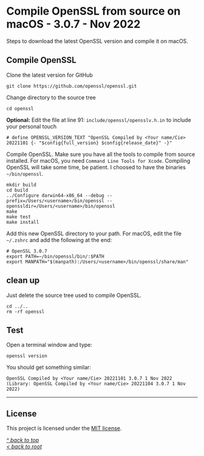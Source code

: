 # Compile OpenSSL from source on macOS - 3.0.7 - Nov 2022
Steps to download the latest OpenSSL version and compile it on macOS.
## Compile OpenSSL
Clone the latest version for GitHub
```shell
git clone https://github.com/openssl/openssl.git
```
Change directory to the source tree
```shell
cd openssl
```
**Optional:** Edit the file at line 91: `include/openssl/opensslv.h.in` to include your personal touch
```
# define OPENSSL_VERSION_TEXT "OpenSSL Compiled by <Your name/Cie> 20221101 {- "$config{full_version} $config{release_date}" -}"
```
Compile OpenSSL. Make sure you have all the tools to compile from source installed. For macOS, you need `Command Line Tools for Xcode`. Compiling OpenSSL will take some time, be patient. I choosed to have the binaries `~/bin/openssl`.
```shell
mkdir build
cd build
../Configure darwin64-x86_64 --debug --prefix=/Users/<username>/bin/openssl --openssldir=/Users/<username>/bin/openssl
make 
make test
make install
```
Add this new OpenSSL directory to your path. For macOS, edit the file `~/.zshrc` and add the following at the end:
```shell
# OpenSSL 3.0.7
export PATH=~/bin/openssl/bin/:$PATH
export MANPATH="$(manpath):/Users/<username>/bin/openssl/share/man"
```
## clean up
Just delete the source tree used to compile OpenSSL.
```shell
cd ../..
rm -rf openssl
```
## Test
Open a terminal window and type:
```shell
openssl version
```
You should get something similar:
```
OpenSSL Compiled by <Your name/Cie> 20221101 3.0.7 1 Nov 2022 (Library: OpenSSL Compiled by <Your name/Cie> 20221104 3.0.7 1 Nov 2022)
```
***
## License
This project is licensed under the [MIT license](/LICENSE).

[_^ back to top_](#Compile-OpenSSL-from-source-on-macOS---3.0.7---Nov-2022)  
[_< back to root_](../../../)
